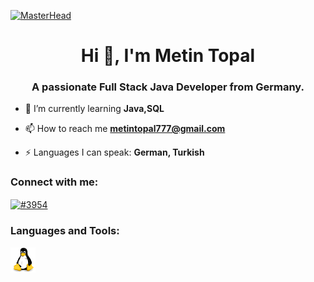 [![MasterHead](https://camo.githubusercontent.com/ba9f3bd30647e352a3f5e1e45eb45c6ec7bad6155cd16aaedf4a426738da0ca5/68747470733a2f2f696e646f616e616c79746963612e636f6d2f7374617469632f696d616765732f62616e6e6572722e676966)](https://meryemkolbasar.io)

<h1 align="center">Hi 👋, I'm Metin Topal</h1>
<h3 align="center">A passionate Full Stack Java Developer from Germany.</h3>

- 🌱 I’m currently learning **Java,SQL**

- 📫 How to reach me **metintopal777@gmail.com**

- ⚡ Languages I can speak: **German, Turkish**

<h3 align="left">Connect with me:</h3>
<p align="left">
<a href="https://discord.gg/#3954" target="blank"><img align="center" src="https://raw.githubusercontent.com/rahuldkjain/github-profile-readme-generator/master/src/images/icons/Social/discord.svg" alt="#3954" height="30" width="40" /></a>
</p>

<h3 align="left">Languages and Tools:</h3>
<p align="left"> <a href="https://www.linux.org/" target="_blank" rel="noreferrer"> <img src="https://raw.githubusercontent.com/devicons/devicon/master/icons/linux/linux-original.svg" alt="linux" width="40" height="40"/> </a> </p>
